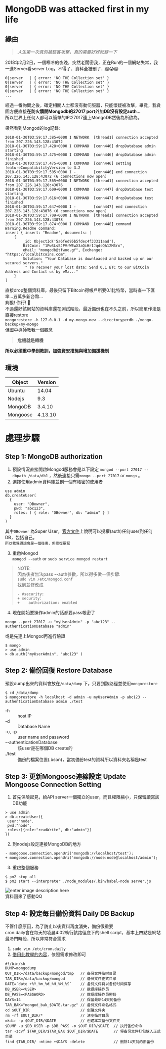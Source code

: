 <h1 id="mongodb-was-attacked-first-in-my-life">MongoDB was attacked first in my life</h1>
<h2 id="緣由">緣由</h2>
<blockquote>
<p><em>人生第一次真的被駭客攻擊，真的需要好好紀錄一下</em></p>
</blockquote>
<p>2018年2月2日，一個寒冷的夜晚，突然老闆密我，正在Run的一個網站失常，我一進Server看server Log，不得了，資料全被刪了…😱😱😱</p>
<pre class=" language-nginx"><code class="prism  language-nginx"><span class="token number">0</span><span class="token operator">|</span><span class="token keyword">server</span>   <span class="token operator">|</span> <span class="token punctuation">{</span> error<span class="token punctuation">:</span> <span class="token string">'NO THE Collection set'</span> <span class="token punctuation">}</span>
<span class="token number">0</span><span class="token operator">|</span><span class="token keyword">server</span>   <span class="token operator">|</span> <span class="token punctuation">{</span> error<span class="token punctuation">:</span> <span class="token string">'NO THE Collection set'</span> <span class="token punctuation">}</span>
<span class="token number">0</span><span class="token operator">|</span><span class="token keyword">server</span>   <span class="token operator">|</span> <span class="token punctuation">{</span> error<span class="token punctuation">:</span> <span class="token string">'NO THE Collection set'</span> <span class="token punctuation">}</span>
<span class="token number">0</span><span class="token operator">|</span><span class="token keyword">server</span>   <span class="token operator">|</span> <span class="token punctuation">{</span> error<span class="token punctuation">:</span> <span class="token string">'NO THE Collection set'</span> <span class="token punctuation">}</span>
<span class="token punctuation">.</span><span class="token punctuation">.</span><span class="token punctuation">.</span>
</code></pre>
<p>經過一番詢問之後，確定相關人士都沒有動伺服器，只能懷疑被攻擊，畢竟，我貪圖方便直接<strong>在防火牆開Mongodb的27017 port</strong>外加<strong>DB沒有設定auth</strong>…<br>
所以世界上任何人都可以簡單的IP:27017連上MongoDB然後為所欲為。</p>
<p>果然看到Mongod的log記錄:</p>
<pre class=" language-nginx"><code class="prism  language-nginx"><span class="token number">2018</span><span class="token operator">-</span><span class="token number">01</span><span class="token operator">-</span>30T03<span class="token punctuation">:</span><span class="token number">59</span><span class="token punctuation">:</span><span class="token number">17.385</span><span class="token operator">+</span><span class="token number">0000</span> I NETWORK  <span class="token punctuation">[</span>thread1<span class="token punctuation">]</span> connection accepted from <span class="token number">207.226</span><span class="token punctuation">.</span><span class="token number">143.128</span><span class="token punctuation">:</span><span class="token number">43072</span>
<span class="token number">2018</span><span class="token operator">-</span><span class="token number">01</span><span class="token operator">-</span>30T03<span class="token punctuation">:</span><span class="token number">59</span><span class="token punctuation">:</span><span class="token number">17.428</span><span class="token operator">+</span><span class="token number">0000</span> I COMMAND  <span class="token punctuation">[</span>conn446<span class="token punctuation">]</span> dropDatabase admin starting
<span class="token number">2018</span><span class="token operator">-</span><span class="token number">01</span><span class="token operator">-</span>30T03<span class="token punctuation">:</span><span class="token number">59</span><span class="token punctuation">:</span><span class="token number">17.475</span><span class="token operator">+</span><span class="token number">0000</span> I COMMAND  <span class="token punctuation">[</span>conn446<span class="token punctuation">]</span> dropDatabase admin finished
<span class="token number">2018</span><span class="token operator">-</span><span class="token number">01</span><span class="token operator">-</span>30T03<span class="token punctuation">:</span><span class="token number">59</span><span class="token punctuation">:</span><span class="token number">17.475</span><span class="token operator">+</span><span class="token number">0000</span> I COMMAND  <span class="token punctuation">[</span>conn446<span class="token punctuation">]</span> setting featureCompatibilityVersion to <span class="token number">3.2</span>
<span class="token number">2018</span><span class="token operator">-</span><span class="token number">01</span><span class="token operator">-</span>30T03<span class="token punctuation">:</span><span class="token number">59</span><span class="token punctuation">:</span><span class="token number">17.505</span><span class="token operator">+</span><span class="token number">0000</span> I <span class="token operator">-</span>        <span class="token punctuation">[</span>conn446<span class="token punctuation">]</span> end connection <span class="token number">207.226</span><span class="token punctuation">.</span><span class="token number">143.128</span><span class="token punctuation">:</span><span class="token function">43072</span> <span class="token punctuation">(</span><span class="token number">6</span> connections now open<span class="token punctuation">)</span>
<span class="token number">2018</span><span class="token operator">-</span><span class="token number">01</span><span class="token operator">-</span>30T03<span class="token punctuation">:</span><span class="token number">59</span><span class="token punctuation">:</span><span class="token number">17.565</span><span class="token operator">+</span><span class="token number">0000</span> I NETWORK  <span class="token punctuation">[</span>thread1<span class="token punctuation">]</span> connection accepted from <span class="token number">207.226</span><span class="token punctuation">.</span><span class="token number">143.128</span><span class="token punctuation">:</span><span class="token number">43076</span>
<span class="token number">2018</span><span class="token operator">-</span><span class="token number">01</span><span class="token operator">-</span>30T03<span class="token punctuation">:</span><span class="token number">59</span><span class="token punctuation">:</span><span class="token number">17.609</span><span class="token operator">+</span><span class="token number">0000</span> I COMMAND  <span class="token punctuation">[</span>conn447<span class="token punctuation">]</span> dropDatabase test starting
<span class="token number">2018</span><span class="token operator">-</span><span class="token number">01</span><span class="token operator">-</span>30T03<span class="token punctuation">:</span><span class="token number">59</span><span class="token punctuation">:</span><span class="token number">17.616</span><span class="token operator">+</span><span class="token number">0000</span> I COMMAND  <span class="token punctuation">[</span>conn447<span class="token punctuation">]</span> dropDatabase test finished
<span class="token number">2018</span><span class="token operator">-</span><span class="token number">01</span><span class="token operator">-</span>30T03<span class="token punctuation">:</span><span class="token number">59</span><span class="token punctuation">:</span><span class="token number">17.647</span><span class="token operator">+</span><span class="token number">0000</span> I <span class="token operator">-</span>        <span class="token punctuation">[</span>conn447<span class="token punctuation">]</span> end connection <span class="token number">207.226</span><span class="token punctuation">.</span><span class="token number">143.128</span><span class="token punctuation">:</span><span class="token function">43076</span> <span class="token punctuation">(</span><span class="token number">6</span> connections now open<span class="token punctuation">)</span>
<span class="token number">2018</span><span class="token operator">-</span><span class="token number">01</span><span class="token operator">-</span>30T03<span class="token punctuation">:</span><span class="token number">59</span><span class="token punctuation">:</span><span class="token number">17.709</span><span class="token operator">+</span><span class="token number">0000</span> I NETWORK  <span class="token punctuation">[</span>thread1<span class="token punctuation">]</span> connection accepted from <span class="token number">207.226</span><span class="token punctuation">.</span><span class="token number">143.128</span><span class="token punctuation">:</span><span class="token number">43078</span>
<span class="token number">2018</span><span class="token operator">-</span><span class="token number">01</span><span class="token operator">-</span>30T03<span class="token punctuation">:</span><span class="token number">59</span><span class="token punctuation">:</span><span class="token number">17.874</span><span class="token operator">+</span><span class="token number">0000</span> I COMMAND  <span class="token punctuation">[</span>conn448<span class="token punctuation">]</span> command Warning<span class="token punctuation">.</span>Readme command<span class="token punctuation">:</span> 
insert <span class="token punctuation">{</span> insert<span class="token punctuation">:</span> <span class="token string">"Readme"</span><span class="token punctuation">,</span> documents<span class="token punctuation">:</span> <span class="token punctuation">[</span> 
	<span class="token punctuation">{</span> 
		_id<span class="token punctuation">:</span> <span class="token function">ObjectId</span><span class="token punctuation">(</span><span class="token string">'5a6fed95b5fdec4f33311aad'</span><span class="token punctuation">)</span><span class="token punctuation">,</span>
		BitCoin<span class="token punctuation">:</span> <span class="token string">"1FwSLsSJPVrWEwX3aQiHr1JqdcQA12M3ro"</span><span class="token punctuation">,</span>
		eMail<span class="token punctuation">:</span> <span class="token string">"mongodb@tfwno.gf"</span><span class="token punctuation">,</span> Exchange<span class="token punctuation">:</span> <span class="token string">"https://localbitcoins.com"</span><span class="token punctuation">,</span>
		Solution<span class="token punctuation">:</span> <span class="token string">"Your Database is downloaded and backed up on our secured servers."</span>
		 <span class="token string">" To recover your lost data: Send 0.1 BTC to our BitCoin Address and Contact us by eMa..."</span> 
	<span class="token punctuation">}</span> 
<span class="token punctuation">]</span>
</code></pre>
<p>直接drop整個資料庫，最後只留下Bitcoin得帳戶所要0.1比特幣，當時查一下匯率…五萬多新台幣…<br>
夠狠! 你行! 🖕<br>
不過還好該網站的資料庫還在測試階段，最近備份也在不久之前，所以簡單作法是直接restore<br>
<code>mongorestore -h 127.0.0.1 -d my-mongo-new --directoryperdb ./mongo-backup/my-mongo</code><br>
但國中導師教我一個觀念</p>
<blockquote>
<p><strong>危機就是轉機</strong></p>
</blockquote>
<p><strong>所以必須重中學到教訓，加強資安措施與增加備援機制</strong></p>
<h2 id="環境">環境</h2>

<table>
<thead>
<tr>
<th>Object</th>
<th>Version</th>
</tr>
</thead>
<tbody>
<tr>
<td>Ubuntu</td>
<td>14.04</td>
</tr>
<tr>
<td>Nodejs</td>
<td>9.3</td>
</tr>
<tr>
<td>MongoDB</td>
<td>3.4.10</td>
</tr>
<tr>
<td>Mongoose</td>
<td>4.13.10</td>
</tr>
</tbody>
</table><h1 id="處理步驟">處理步驟</h1>
<h2 id="step-1-mongodb-authorization">Step 1: MongoDB authorization</h2>
<ol>
<li>預設情況直接開啟Mongod服務會是以下設定 <code>mongod --port 27017 --dbpath /data/db1</code> ，然後連接只需<code>mongo --port 27017</code> or <code>mongo</code> 。</li>
<li>選擇使用admin資料庫並創一個有帳密的使用者</li>
</ol>
<pre class=" language-js"><code class="prism  language-js">use admin
db<span class="token punctuation">.</span><span class="token function">createUser</span><span class="token punctuation">(</span>
  <span class="token punctuation">{</span>
    user<span class="token punctuation">:</span> <span class="token string">"DBowner"</span><span class="token punctuation">,</span>
    pwd<span class="token punctuation">:</span> <span class="token string">"abc123"</span><span class="token punctuation">,</span>
    roles<span class="token punctuation">:</span> <span class="token punctuation">[</span> <span class="token punctuation">{</span> role<span class="token punctuation">:</span> <span class="token string">"DBowner"</span><span class="token punctuation">,</span> db<span class="token punctuation">:</span> <span class="token string">"admin"</span> <span class="token punctuation">}</span> <span class="token punctuation">]</span>
  <span class="token punctuation">}</span>
<span class="token punctuation">)</span>
</code></pre>
<p>其中<code>DBowner</code> 為Super User，<a href="https://docs.mongodb.com/manual/reference/built-in-roles/#superuser-roles">官方文件</a>上說明可以授權(auth)任何user到任何DB，包括自己。<br>
<sub>所以我覺得這會是一個後患，但修復要緊</sub></p>
<ol start="3">
<li>重啟Mongod<br>
<code>mongod --auth</code> or <code>sudo service mongod restart</code></li>
</ol>
<blockquote>
<p>NOTE:<br>
因為後者無法pass --auth參數，所以得多做一個步驟:<br>
<code>sudo vim /etc/mongod.conf</code><br>
找到並修改成</p>
<pre class=" language-git"><code class="prism  language-git"><span class="token deleted">- #security:</span>
<span class="token inserted">+ security:</span>
<span class="token inserted">+    authorization: enabled</span>
</code></pre>
</blockquote>
<ol start="4">
<li>現在開始要操作admin的話都要pass帳密了</li>
</ol>
<pre><code>mongo --port 27017 -u "myUserAdmin" -p "abc123" --authenticationDatabase "admin"
</code></pre>
<p>或是先連上Mongod再進行驗證</p>
<pre class=" language-js"><code class="prism  language-js">$ mongo
<span class="token operator">&gt;</span> use admin
<span class="token operator">&gt;</span> db<span class="token punctuation">.</span><span class="token function">auth</span><span class="token punctuation">(</span><span class="token string">"myUserAdmin"</span><span class="token punctuation">,</span> <span class="token string">"abc123"</span> <span class="token punctuation">)</span>
</code></pre>
<h2 id="step-2-備份回復-restore-database">Step 2: 備份回復 Restore Database</h2>
<p>預設dump出來的資料會放在<code>/data/dump</code> 下，只要到該路徑並使用<code>mongorestore</code></p>
<pre><code>$ cd /data/dump
$ mongorestore -h localhost -d admin -u myUserAdmin -p abc123 --authenticationDatabase admin ./test
</code></pre>
<dl>
<dt>-h</dt>
<dd>host IP</dd>
<dt>-d</dt>
<dd>Database Name</dd>
<dt>-u, -p</dt>
<dd>user name and password</dd>
<dt>--authenticationDatabase</dt>
<dd>該user是在哪個DB create的</dd>
<dt>./test</dt>
<dd>備份的檔案位置(.bson)，當初備份test的資料所以資料夾名稱是test</dd>
</dl>
<h2 id="step-3-更新mongoose連線設定-update-mongoose-connection-setting">Step 3: 更新Mongoose連線設定 Update Mongoose Connection Setting</h2>
<ol>
<li>首先保險起見，給API server一個獨立的user，而且權限縮小，只保留讀寫該DB功能</li>
</ol>
<pre><code>&gt; use admin
&gt; db.createUser({
 user:"node",
 pwd:"node",
 roles:[{role:"readWrite", db:"admin"}]
})
</code></pre>
<ol start="2">
<li>到nodejs設定連接MongoDB的地方</li>
</ol>
<pre class=" language-git"><code class="prism  language-git"><span class="token deleted">- mongoose.connection.openUri('mongodb://localhost/test');</span>
<span class="token inserted">+ mongoose.connection.openUri('mongodb://node:node@localhost/admin');</span>
</code></pre>
<ol start="3">
<li>重啟整個服務</li>
</ol>
<pre><code>$ pm2 stop all
$ pm2 start --interpreter ./node_modules/.bin/babel-node server.js
</code></pre>
<p><img src="https://lh3.googleusercontent.com/RqExzMZB9dQ2YzWaFaYfFNZ7fTfNf0yEP2ypvmTBEEt9Jv-Y5LPt8AT-VBMOSzMrUNL1JXKsIdwpTmkvpBR6f7AluuyyOfl1HL1I-A2MCGaS0Q5gXx-wOX35aX29xLgKVqXG7gPdUrM59Dmq6jo_pjvtA-NIPfhaLT_WcREQE_-qq5BUSHwTaBWFMeQptyvk5DCco4xJ9m2q1ZWh8svnQjOHR7n8obr3qYf6sQZiBxLp_zFH9wNJx1ZAAYW26eE5VhQFkuZ8FMhElgnvLL6ONl5KsHFgWyGhtUdK8qRkA2Q4vC2z1dpm9lP-WbtWqEArNUBHtN1XljtTjptmiyr2rF5qYzwKifW3jHhL6KQPtlShO89EMQYzx_REt8I5lU1EiGW5DBYcwtAs2C3ZbfQw7ZF6BZzWBTPgXlXRFQgLJ-9jtTgcqNDnc1lsogx0kX-EF7Aehh8ipnDj7Nd9p6r5E6CR5YgmBAhC1lEo6wKbBRrYlM5j1ZOkTTVCSZe-UNev7aYtY_QTcn8IyFpHWdBzt6yhluWWXWYiCspMTw2xgUIDG_DJn_lLJ8TP09yqax6e1TMTbAZuzyxme5U8F_DoQL5yoJwgBIhysdEtjlAhv97S_nZ-y3kccfcC0zqc0en1FJBu8_w0EmOV5sK0mIwXf2K38YPmj48r_A=w1620-h957-no" alt="enter image description here"><br>
資料回來了感動QQ</p>
<h2 id="step-4-設定每日備份資料-daily-db-backup">Step 4: 設定每日備份資料 Daily DB Backup</h2>
<p>不管什麼原因，為了防止以後資料再度消失，備份很重要<br>
cron.daily會在每天的凌晨4:02執行該路徑底下的shell script，基本上四點是網站最冷門時段，所以非常符合需求</p>
<ol>
<li><code>sudo vim /etc/cron.daily</code></li>
<li><a href="https://brickyang.github.io/2017/03/02/Linux-%E8%87%AA%E5%8A%A8%E5%A4%87%E4%BB%BD-MongoDB/">借用此教學的內容</a>，依照需求修改即可</li>
</ol>
<pre class=" language-bash"><code class="prism  language-bash"><span class="token shebang important">#!/bin/sh</span>
DUMP<span class="token operator">=</span>mongodump
OUT_DIR<span class="token operator">=</span>/data/backup/mongod/tmp   // 备份文件临时目录
TAR_DIR<span class="token operator">=</span>/data/backup/mongod       // 备份文件正式目录
DATE<span class="token operator">=</span><span class="token variable"><span class="token variable">`</span><span class="token function">date</span> +%Y_%m_%d_%H_%M_%S<span class="token variable">`</span></span>    // 备份文件将以备份时间保存
DB_USER<span class="token operator">=</span><span class="token operator">&lt;</span>USER<span class="token operator">&gt;</span>                    // 数据库操作员
DB_PASS<span class="token operator">=</span><span class="token operator">&lt;</span>PASSWORD<span class="token operator">&gt;</span>                // 数据库操作员密码
DAYS<span class="token operator">=</span>14                           // 保留最新14天的备份
TAR_BAK<span class="token operator">=</span><span class="token string">"mongod_bak_<span class="token variable">$DATE</span>.tar.gz"</span> // 备份文件命名格式
<span class="token function">cd</span> <span class="token variable">$OUT_DIR</span>                       // 创建文件夹
<span class="token function">rm</span> -rf <span class="token variable">$OUT_DIR</span>/*                 // 清空临时目录
<span class="token function">mkdir</span> -p <span class="token variable">$OUT_DIR</span>/<span class="token variable">$DATE</span>           // 创建本次备份文件夹
<span class="token variable">$DUMP</span> -u <span class="token variable">$DB_USER</span> -p <span class="token variable">$DB_PASS</span> -o <span class="token variable">$OUT_DIR</span>/<span class="token variable">$DATE</span>  // 执行备份命令
<span class="token function">tar</span> -zcvf <span class="token variable">$TAR_DIR</span>/<span class="token variable">$TAR_BAK</span> <span class="token variable">$OUT_DIR</span>/<span class="token variable">$DATE</span>       // 将备份文件打包放入正式目录
<span class="token function">find</span> <span class="token variable">$TAR_DIR</span>/ -mtime +<span class="token variable">$DAYS</span> -delete             // 删除14天前的旧备份
</code></pre>

